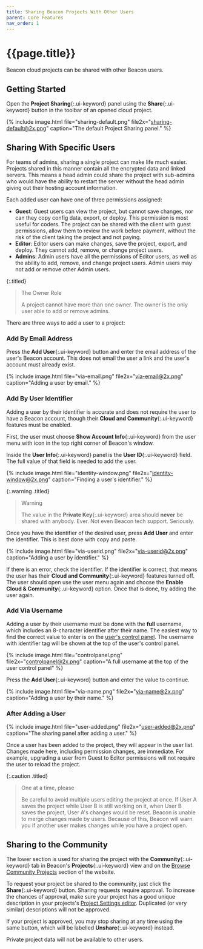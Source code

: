 ```yaml
---
title: Sharing Beacon Projects With Other Users
parent: Core Features
nav_order: 1
---
```

# {{page.title}}

Beacon cloud projects can be shared with other Beacon users.

## Getting Started

Open the **Project Sharing**{:.ui-keyword} panel using the **Share**{:.ui-keyword} button in the toolbar of an opened cloud project.

{% include image.html file="sharing-default.png" file2x="sharing-default@2x.png" caption="The default Project Sharing panel." %}

## Sharing With Specific Users

For teams of admins, sharing a single project can make life much easier. Projects shared in this manner contain all the encrypted data and linked servers. This means a head admin could share the project with sub-admins who would have the ability to restart the server without the head admin giving out their hosting account information.

Each added user can have one of three permissions assigned:
- **Guest**: Guest users can view the project, but cannot save changes, nor can they copy config data, export, or deploy. This permission is most useful for coders. The project can be shared with the client with guest permissions, allow them to review the work before payment, without the risk of the client taking the project and not paying.
- **Editor**: Editor users can make changes, save the project, export, and deploy. They cannot add, remove, or change project users.
- **Admins**: Admin users have all the permissions of Editor users, as well as the ability to add, remove, and change project users. Admin users may not add or remove other Admin users.

{:.titled}
> The Owner Role
> 
> A project cannot have more than one owner. The owner is the only user able to add or remove admins.

There are three ways to add a user to a project:

### Add By Email Address

Press the **Add User**{:.ui-keyword} button and enter the email address of the user's Beacon account. This does not email the user a link and the user's account must already exist.

{% include image.html file="via-email.png" file2x="via-email@2x.png" caption="Adding a user by email." %}

### Add By User Identifier

Adding a user by their identifier is accurate and does not require the user to have a Beacon account, though their **Cloud and Community**{:.ui-keyword} features must be enabled.

First, the user must choose **Show Account Info**{:.ui-keyword} from the user menu with icon in the top right corner of Beacon's window.

Inside the **User Info**{:.ui-keyword} panel is the **User ID**{:.ui-keyword} field. The full value of that field is needed to add the user.

{% include image.html file="identity-window.png" file2x="identity-window@2x.png" caption="Finding a user's identifier." %}

{:.warning .titled}
> Warning
> 
> The value in the **Private Key**{:.ui-keyword} area should **never** be shared with anybody. Ever. Not even Beacon tech support. Seriously.

Once you have the identifier of the desired user, press **Add User** and enter the identifier. This is best done with copy and paste.

{% include image.html file="via-userid.png" file2x="via-userid@2x.png" caption="Adding a user by identifier." %}

If there is an error, check the identifier. If the identifier is correct, that means the user has their **Cloud and Community**{:.ui-keyword} features turned off. The user should open use the user menu again and choose the **Enable Cloud & Community**{:.ui-keyword} option. Once that is done, try adding the user again.

### Add Via Username

Adding a user by their username must be done with the **full** username, which includes an 8-character identifier after their name. The easiest way to find the correct value to enter is on the [user's control panel](https://usebeacon.app/account/). The username with identifier tag will be shown at the top of the user's control panel.

{% include image.html file="controlpanel.png" file2x="controlpanel@2x.png" caption="A full username at the top of the user control panel" %}

Press the **Add User**{:.ui-keyword} button and enter the value to continue.

{% include image.html file="via-name.png" file2x="via-name@2x.png" caption="Adding a user by their name." %}

### After Adding a User

{% include image.html file="user-added.png" file2x="user-added@2x.png" caption="The sharing panel after adding a user." %}

Once a user has been added to the project, they will appear in the user list. Changes made here, including permission changes, are immediate. For example, upgrading a user from Guest to Editor permissions will not require the user to reload the project.

{:.caution .titled}
> One at a time, please
> 
> Be careful to avoid multiple users editing the project at once. If User A saves the project while User B is still working on it, when User B saves the project, User A's changes would be reset. Beacon is unable to merge changes made by users. Because of this, Beacon will warn you if another user makes changes while you have a project open.

## Sharing to the Community

The lower section is used for sharing the project with the **Community**{:.ui-keyword} tab in Beacon's **Projects**{:.ui-keyword} view and on the [Browse Community Projects](https://usebeacon.app/browse/) section of the website.

To request your project be shared to the community, just click the **Share**{:.ui-keyword} button. Sharing requests require approval. To increase the chances of approval, make sure your project has a good unique description in your projects's [Project Settings editor](/configs/metadata/). Duplicated (or very similar) descriptions will not be approved.

If your project is approved, you may stop sharing at any time using the same button, which will be labelled **Unshare**{:.ui-keyword} instead.

Private project data will not be available to other users.